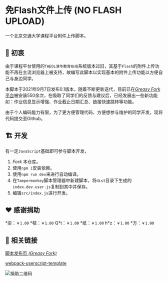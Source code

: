 # 免Flash文件上传 (NO FLASH UPLOAD)

一个北京交通大学课程平台附件上传脚本。

## :rocket: 初衷

由于课程平台使用的`THEOL清华教育在线`系统版本过旧，其基于`Flash`的附件上传功能不再在主流浏览器上被支持，故编写此脚本以实现基本的附件上传功能以方便自己与身边同学。

本脚本于2021年9月7日发布0.1版本，随着不断更新迭代，目前已在[*Greasy Fork*平台](https://greasyfork.org/zh-CN/scripts/432056)被安装550余次，在吸取了同学们的反馈与建议后，已经发展出一些新功能如：作业信息显示增强、作业截止日期汇总、链接快速跳转等功能。

由于个人编码能力有限，为了更方便管理代码、方便想参与维护的同学开发，现将代码提交至Github。

## :building_construction: 开发

有一定`JavaScript`基础即可参与脚本开发，

  1.  *Fork* 本仓库。
  2.  使用`npm i`安装依赖。
  3.  使用`npm run dev`来进行自动编译。
  4.  在`Tampermonkey`脚本管理器中新建脚本，将`dist`目录下生成的`index.dev.user.js`复制到其中并保存。
  5. 编辑`src/index.js`进行开发。


## :heart: 感谢捐助

\*柒：`￥1.00`
\*秸：`￥1.00`
Q\*t：`￥1.00`
\*纸：`￥1.00`
h\*z：`￥1.00`
\*方：`￥1.00`
## :paperclip: 相关链接

[脚本发布页 *(Greasy Fork)*](https://greasyfork.org/zh-CN/scripts/432056)

[webpack-userscript-template](https://github.com/Trim21/webpack-userscript-template)

![捐助二维码](https://gitee.com/ziuc/utool-filebed/raw/master/Buy%20me%20a%20coffee.png)
